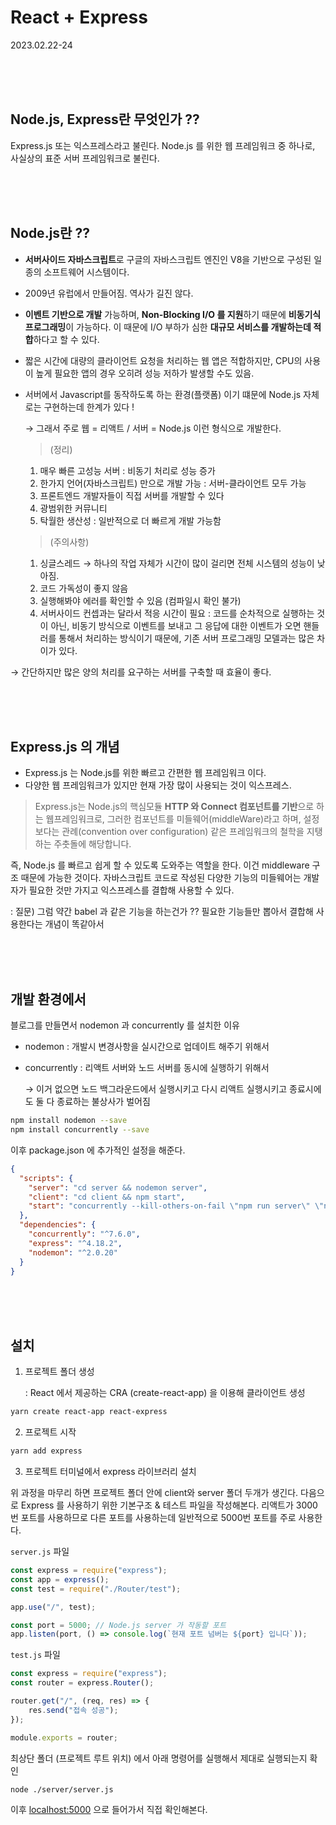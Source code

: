 # React + Express

2023.02.22-24

<br/>
<br/>
<br/>

## Node.js, Express란 무엇인가 ??

Express.js 또는 익스프레스라고 불린다. Node.js 를 위한 웹 프레임워크 중 하나로, 사실상의 표준 서버 프레임워크로 불린다.

<br/>
<br/>
<br/>

## Node.js란 ??

- **서버사이드 자바스크립트**로 구글의 자바스크립트 엔진인 V8을 기반으로 구성된 일종의 소프트웨어 시스템이다.

- 2009년 유럽에서 만들어짐. 역사가 길진 않다.

- **이벤트 기반으로 개발** 가능하며, **Non-Blocking I/O 를 지원**하기 때문에 **비동기식 프로그래밍**이 가능하다. 이 때문에 I/O 부하가 심한 **대규모 서비스를 개발하는데 적합**하다고 할 수 있다.

- 짧은 시간에 대량의 클라이언트 요청을 처리하는 웹 앱은 적합하지만, CPU의 사용이 높게 필요한 앱의 경우 오히려 성능 저하가 발생할 수도 있음.

- 서버에서 Javascript를 동작하도록 하는 환경(플랫폼) 이기 떄문에 Node.js 자체로는 구현하는데 한계가 있다 !

  → 그래서 주로 웹 = 리액트 / 서버 = Node.js 이런 형식으로 개발한다.

  > (정리)

  1. 매우 빠른 고성능 서버 : 비동기 처리로 성능 증가
  2. 한가지 언어(자바스크립트) 만으로 개발 가능 : 서버-클라이언트 모두 가능
  3. 프론트엔드 개발자들이 직접 서버를 개발할 수 있다
  4. 광범위한 커뮤니티
  5. 탁월한 생산성 : 일반적으로 더 빠르게 개발 가능함

  > 

  > (주의사항)

  1. 싱글스레드 → 하나의 작업 자체가 시간이 많이 걸리면 전체 시스템의 성능이 낮아짐.
  2. 코드 가독성이 좋지 않음
  3. 실행해봐야 에러를 확인할 수 있음 (컴파일시 확인 불가)
  4. 서버사이드 컨셉과는 달라서 적응 시간이 필요 : 코드를 순차적으로 실행하는 것이 아닌, 비동기 방식으로 이벤트를 보내고 그 응답에 대한 이벤트가 오면 핸들러를 통해서 처리하는 방식이기 때문에, 기존 서버 프로그래밍 모델과는 많은 차이가 있다.

  > 

→ 간단하지만 많은 양의 처리를 요구하는 서버를 구축할 때 효율이 좋다.

<br/>
<br/>
<br/>

## Express.js 의 개념

- Express.js 는 Node.js를 위한 빠르고 간편한 웹 프레임워크 이다.
- 다양한 웹 프레임워크가 있지만 현재 가장 많이 사용되는 것이 익스프레스.

> Express.js는 Node.js의 핵심모듈 **HTTP 와 Connect 컴포넌트를 기반**으로 하는 웹프레임워크로, 그러한 컴포넌트를 미들웨어(middleWare)라고 하며, 설정보다는 관례(convention over configuration) 같은 프레임워크의 철학을 지탱하는 주춧돌에 해당합니다.

즉, Node.js 를 빠르고 쉽게 할 수 있도록 도와주는 역할을 한다. 이건 middleware 구조 때문에 가능한 것이다. 자바스크립트 코드로 작성된 다양한 기능의 미들웨어는 개발자가 필요한 것만 가지고 익스프레스를 결합해 사용할 수 있다.

: 질문) 그럼 약간 babel 과 같은 기능을 하는건가 ?? 필요한 기능들만 뽑아서 결합해 사용한다는 개념이 똑같아서

<br/>
<br/>
<br/>

## 개발 환경에서

블로그를 만들면서 nodemon 과 concurrently 를 설치한 이유

- nodemon : 개발시 변경사항을 실시간으로 업데이트 해주기 위해서

- concurrently : 리액트 서버와 노드 서버를 동시에 실행하기 위해서

  → 이거 없으면 노드 백그라운드에서 실행시키고 다시 리액트 실행시키고 종료시에도 둘 다 종료하는 불상사가 벌어짐

```bash
npm install nodemon --save
npm install concurrently --save
```

이후 package.json 에 추가적인 설정을 해준다.

```json
{
  "scripts": {
    "server": "cd server && nodemon server",
    "client": "cd client && npm start",
    "start": "concurrently --kill-others-on-fail \"npm run server\" \"npm run client\""
  },
  "dependencies": {
    "concurrently": "^7.6.0",
    "express": "^4.18.2",
    "nodemon": "^2.0.20"
  }
}
```

<br/>
<br/>
<br/>

## 설치

1. 프로젝트 폴더 생성

   : React 에서 제공하는 CRA (create-react-app) 을 이용해 클라이언트 생성

```bash
yarn create react-app react-express
```

2. 프로젝트 시작

 ```bash
 yarn add express
 ```

3. 프로젝트 터미널에서 express 라이브러리 설치

위 과정을 마무리 하면 프로젝트 폴더 안에 client와 server 폴더 두개가 생긴다. 다음으로 Express 를 사용하기 위한 기본구조 & 테스트 파일을 작성해본다. 리액트가 3000번 포트를 사용하므로 다른 포트를 사용하는데 일반적으로 5000번 포트를 주로 사용한다.

`server.js` 파일

```jsx
const express = require("express");
const app = express();
const test = require("./Router/test");

app.use("/", test);

const port = 5000; // Node.js server 가 작동할 포트
app.listen(port, () => console.log(`현재 포트 넘버는 ${port} 입니다`));
```

`test.js` 파일

```jsx
const express = require("express");
const router = express.Router();

router.get("/", (req, res) => {
    res.send("접속 성공");
});

module.exports = router;
```

최상단 폴더 (프로젝트 루트 위치) 에서 아래 명령어를 실행해서 제대로 실행되는지 확인

```bash
node ./server/server.js
```

이후 [localhost:5000](http://localhost:5000) 으로 들어가서 직접 확인해본다.
